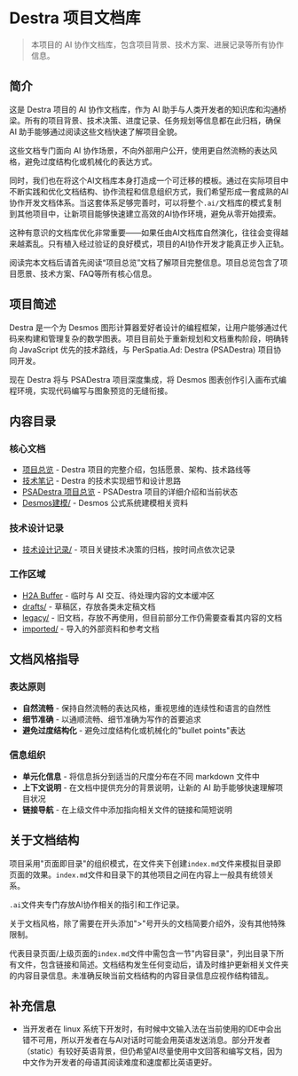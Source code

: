 # Destra 项目文档库

> 本项目的 AI 协作文档库，包含项目背景、技术方案、进展记录等所有协作信息。

## 简介

这是 Destra 项目的 AI 协作文档库，作为 AI 助手与人类开发者的知识库和沟通桥梁。所有的项目背景、技术决策、进度记录、任务规划等信息都在此归档，确保 AI 助手能够通过阅读这些文档快速了解项目全貌。

这些文档专门面向 AI 协作场景，不向外部用户公开，使用更自然流畅的表达风格，避免过度结构化或机械化的表达方式。

同时，我们也在将这个AI文档库本身打造成一个可迁移的模板。通过在实际项目中不断实践和优化文档结构、协作流程和信息组织方式，我们希望形成一套成熟的AI协作开发文档体系。当这套体系足够完善时，可以将整个`.ai/`文档库的模式复制到其他项目中，让新项目能够快速建立高效的AI协作环境，避免从零开始摸索。

这种有意识的文档库优化非常重要——如果任由AI文档库自然演化，往往会变得越来越紊乱。只有植入经过验证的良好模式，项目的AI协作开发才能真正步入正轨。

阅读完本文档后请首先阅读“项目总览”文档了解项目完整信息。项目总览包含了项目愿景、技术方案、FAQ等所有核心信息。

## 项目简述

Destra 是一个为 Desmos 图形计算器爱好者设计的编程框架，让用户能够通过代码来构建和管理复杂的数学图表。项目目前处于重新规划和文档重构阶段，明确转向 JavaScript 优先的技术路线，与 PerSpatia.Ad: Destra (PSADestra) 项目协同开发。

现在 Destra 将与 PSADestra 项目深度集成，将 Desmos 图表创作引入画布式编程环境，实现代码编写与图象预览的无缝衔接。

## 内容目录

### 核心文档
- [项目总览](./项目总览.md) - Destra 项目的完整介绍，包括愿景、架构、技术路线等
- [技术笔记](./技术笔记/) - Destra 的技术实现细节和设计思路
- [PSADestra 项目总览](./PSADestra%20项目总览.md) - PSADestra 项目的详细介绍和当前状态
- [Desmos建模/](./Desmos建模/) - Desmos 公式系统建模相关资料

### 技术设计记录
- [技术设计记录/](./技术设计记录/) - 项目关键技术决策的归档，按时间点依次记录

### 工作区域
- [H2A Buffer](./H2A%20Buffer.md) - 临时与 AI 交互、待处理内容的文本缓冲区
- [drafts/](../drafts/) - 草稿区，存放各类未定稿文档
- [legacy/](./legacy/) - 旧文档，存放不再使用，但目前部分工作仍需要查看其内容的文档
- [imported/](../imported/) - 导入的外部资料和参考文档

## 文档风格指导

### 表达原则
- **自然流畅** - 保持自然流畅的表达风格，重视思维的连续性和语言的自然性
- **细节准确** - 以通顺流畅、细节准确为写作的首要追求
- **避免过度结构化** - 避免过度结构化或机械化的"bullet points"表达

### 信息组织
- **单元化信息** - 将信息拆分到适当的尺度分布在不同 markdown 文件中
- **上下文说明** - 在文档中提供充分的背景说明，让新的 AI 助手能够快速理解项目状况
- **链接导航** - 在上级文件中添加指向相关文件的链接和简短说明

## 关于文档结构

项目采用"页面即目录"的组织模式，在文件夹下创建`index.md`文件来模拟目录即页面的效果。`index.md`文件和目录下的其他项目之间在内容上一般具有统领关系。

`.ai`文件夹专门存放AI协作相关的指引和工作记录。

关于文档风格，除了需要在开头添加">"号开头的文档简要介绍外，没有其他特殊限制。

代表目录页面/上级页面的`index.md`文件中需包含一节"内容目录"，列出目录下所有文件，包含链接和简述。文档结构发生任何变动后，请及时维护更新相关文件夹的内容目录信息。未准确反映当前文档结构的内容目录信息应视作结构错乱。

## 补充信息

- 当开发者在 linux 系统下开发时，有时候中文输入法在当前使用的IDE中会出错不可用，所以开发者在与AI对话时可能会用英语发送消息。部分开发者（static）有较好英语背景，但仍希望AI尽量使用中文回答和编写文档，因为中文作为开发者的母语其阅读难度和速度都比英语更好。 